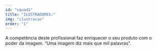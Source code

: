 ```yaml
---
id: "squad1"
title: "ILUSTRADORES:"
img: "ilustracao"
order: "1"
---
```

A competência deste profissional faz enriquecer o seu produto com o poder da imagem. “Uma imagem diz mais que mil palavras”.